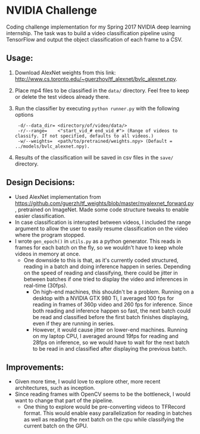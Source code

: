 # NVIDIA Challenge
Coding challenge implementation for my Spring 2017 NVIDIA deep learning internship. The task was to build a video classification pipeline using TensorFlow and output the object classification of each frame to a CSV.

## Usage:
1. Download AlexNet weights from this link: http://www.cs.toronto.edu/~guerzhoy/tf_alexnet/bvlc_alexnet.npy.
2. Place mp4 files to be classified in the `data/` directory. Feel free to keep or delete the test videos already there.
3. Run the classifier by executing `python runner.py` with the following options

        -d/--data_dir= <directory/of/video/data/>
        -r/--range=    <"start_vid_# end_vid_#"> (Range of videos to classify. If not specified, defaults to all videos.)
        -w/--weights=  <path/to/pretrained/weights.npy> (Default = ../models/bvlc_alexnet.npy).
    
4. Results of the classification will be saved in csv files in the `save/` directory.

## Design Decisions:
- Used AlexNet implementation from https://github.com/guerzh/tf_weights/blob/master/myalexnet_forward.py, pretrained on ImageNet. Made some code structure tweaks to enable easier classification.
- In case classification is interupted between videos, I included the range argument to allow the user to easily resume classification on the video where the program stopped.
- I wrote `gen_epoch()` in `utils.py` as a python generator. This reads in frames for each batch on the fly, so we wouldn't have to keep whole videos in memory at once.
    - One downside to this is that, as it's currently coded structured, reading in a batch and doing inference happen in series. Depending on the speed of reading and classifying, there could be jitter in between batches if one tried to display the video and inferences in real-time (30fps).
        - On high-end machines, this shouldn't be a problem. Running on a desktop with a NVIDIA GTX 980 Ti, I averaged 100 fps for reading in frames of 360p video and 260 fps for inference. Since both reading and inference happen so fast, the next batch could be read and classified before the first batch finishes displaying, even if they are running in series. 
        - However, it would cause jitter on lower-end machines. Running on my laptop CPU, I averaged around 19fps for reading and 28fps on inference, so we would have to wait for the next batch to be read in and classified after displaying the previous batch.
        
## Improvements:
- Given more time, I would love to explore other, more recent architectures, such as inception.
- Since reading frames with OpenCV seems to be the bottleneck, I would want to change that part of the pipeline. 
    - One thing to explore would be pre-converting videos to TFRecord format. This would enable easy parallelization for reading in batches as well as reading the next batch on the cpu while classifying the current batch on the GPU.
